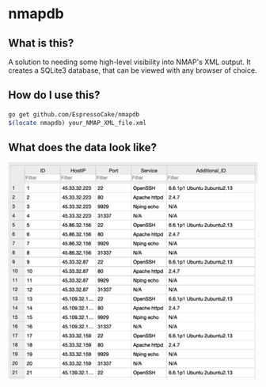 # nmapdb

## What is this?
A solution to needing some high-level visibility into NMAP's XML output.
It creates a SQLite3 database, that can be viewed with any browser of choice.

## How do I use this?
```sh
go get github.com/EspressoCake/nmapdb
$(locate nmapdb) your_NMAP_XML_file.xml
```

## What does the data look like?
![](images/db.png "db")
